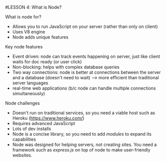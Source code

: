 #LESSON 4: What is Node?

What is node for?
- Allows you to run JavaScript on your server (rather than only on client)
- Uses V8 engine
- Node adds unique features

Key node features
- Event driven: node can track events happening on server, just like client waits for doc ready (or user click)
- Non-blocking: helps with complex database queries
- Two way connections: node is better at connections between the server and a database (doesn't need to wait) --> more efficient than traditional server languages
- real-time web applications (b/c node can handle multiple connections simultaneously)

Node challenges
- Doesn't run on traditional services, so you need a viable host such as Heroku (https://www.heroku.com/)
- Requires advanced JavaScript
- Lots of dev installs
- Node is a concise library, so you need to add *modules* to expand its capabilities
- Node was designed for helping servers, not creating sites. You need a framework such as *express.js* on top of node to make user-friendly websites.
